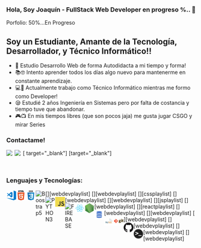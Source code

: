 ### Hola, Soy Joaquín - FullStack Web Developer en progreso %.. 👋

Porfolio: 50%...En Progreso

## Soy un Estudiante, Amante de la Tecnología, Desarrollador, y Técnico Informático!!

- 📙 Estudio Desarrollo Web de forma Autodidacta a mi tiempo y forma!
- 📚🤓 Intento aprender todos los días algo nuevo para mantenerme en constante aprendizaje.
- 💻🔧 Actualmente trabajo como Técnico Informático mientras me formo como Developer!
- 😪 Estudié 2 años Ingeniería en Sistemas pero por falta de costancia y tiempo tuve que abandonar.
- 🎮📺 En mis tiempos libres (que son pocos jaja) me gusta jugar CSGO y mirar Series

### Contactame!
[<img align="left"  width="22px" src="https://cdn.jsdelivr.net/npm/simple-icons@v3/icons/linkedin.svg" /> target="_blank"]
[<img align="left"  width="22px" src="https://cdn.jsdelivr.net/npm/simple-icons@v3/icons/instagram.svg" />target="_blank"]

<br />

### Lenguajes y Tecnologías:

[<img align="left" alt="Visual Studio Code" width="26px" src="https://raw.githubusercontent.com/github/explore/80688e429a7d4ef2fca1e82350fe8e3517d3494d/topics/visual-studio-code/visual-studio-code.png" />][webdevplaylist]
[<img align="left" alt="HTML5" width="26px" src="https://raw.githubusercontent.com/github/explore/80688e429a7d4ef2fca1e82350fe8e3517d3494d/topics/html/html.png" />][webdevplaylist]
[<img align="left" alt="CSS3" width="26px" src="https://raw.githubusercontent.com/github/explore/80688e429a7d4ef2fca1e82350fe8e3517d3494d/topics/css/css.png" />][cssplaylist]
[<img align="left" alt="Boostrap5" width="26px" src="https://www.google.com/url?sa=i&url=https%3A%2F%2Flevelup.gitconnected.com%2Feverything-about-the-latest-bootstrap-release-bootstrap-5-b62676437d46&psig=AOvVaw2-EaZtUvlBsKQ_FiUDatx6&ust=1629320224083000&source=images&cd=vfe&ved=0CAsQjRxqFwoTCMCF1fz4uPICFQAAAAAdAAAAABAD" />][webdevplaylist]
[<img align="left" alt="PYTHON3" width="26px" src="https://www.google.com/url?sa=i&url=https%3A%2F%2Fes.wikipedia.org%2Fwiki%2FArchivo%3APython-logo-notext.svg&psig=AOvVaw05m7D4rkMSc8X5dCfjqKg_&ust=1629320324048000&source=images&cd=vfe&ved=0CAsQjRxqFwoTCMj--qz5uPICFQAAAAAdAAAAABAD" />][webdevplaylist]
[<img align="left" alt="JavaScript" width="26px" src="https://raw.githubusercontent.com/github/explore/80688e429a7d4ef2fca1e82350fe8e3517d3494d/topics/javascript/javascript.png" />][jsplaylist]
[<img align="left" alt="FIREBASE" width="26px" src="https://firebase.google.com/?hl=es-419" />][webdevplaylist]
[<img align="left" alt="React" width="26px" src="https://raw.githubusercontent.com/github/explore/80688e429a7d4ef2fca1e82350fe8e3517d3494d/topics/react/react.png" />][reactplaylist]
[<img align="left" alt="Node.js" width="26px" src="https://raw.githubusercontent.com/github/explore/80688e429a7d4ef2fca1e82350fe8e3517d3494d/topics/nodejs/nodejs.png" />][webdevplaylist]
[<img align="left" alt="SQL" width="26px" src="https://raw.githubusercontent.com/github/explore/80688e429a7d4ef2fca1e82350fe8e3517d3494d/topics/sql/sql.png" />][webdevplaylist]
[<img align="left" alt="MySQL" width="26px" src="https://raw.githubusercontent.com/github/explore/80688e429a7d4ef2fca1e82350fe8e3517d3494d/topics/mysql/mysql.png" />][webdevplaylist]
[<img align="left" alt="Git" width="26px" src="https://raw.githubusercontent.com/github/explore/80688e429a7d4ef2fca1e82350fe8e3517d3494d/topics/git/git.png" />][webdevplaylist]
[<img align="left" alt="GitHub" width="26px" src="https://raw.githubusercontent.com/github/explore/78df643247d429f6cc873026c0622819ad797942/topics/github/github.png" />][webdevplaylist]
[<img align="left" alt="Terminal" width="26px" src="https://raw.githubusercontent.com/github/explore/80688e429a7d4ef2fca1e82350fe8e3517d3494d/topics/terminal/terminal.png" />][webdevplaylist]

